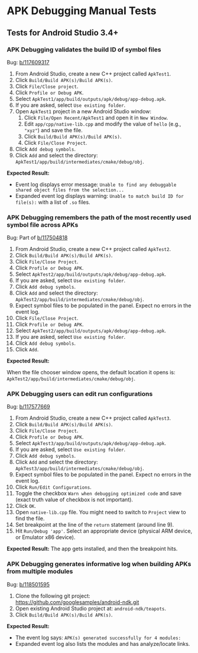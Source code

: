 # APK Debugging Manual Tests

## Tests for Android Studio 3.4+

### APK Debugging validates the build ID of symbol files

Bug: [b/117609317](http://b/117609317)

1. From Android Studio, create a new C++ project called `ApkTest1`.
1. Click `Build/Build APK(s)/Build APK(s)`.
1. Click `File/Close project`.
1. Click `Profile or Debug APK`.
1. Select `ApkTest1/app/build/outputs/apk/debug/app-debug.apk`.
1. If you are asked, select `Use existing folder`.
1. Open `ApkTest1` project in a new Android Studio window:
    1. Click `File/Open Recent/ApkTest1` and open it in `New Window`.
    1. Edit `app/cpp/native-lib.cpp` and modify the value of `hello` (e.g., `"xyz"`) and save the file.
    1. Click `Build/Build APK(s)/Build APK(s)`.
    1. Click `File/Close Project`.
1. Click `Add debug symbols`.
1. Click `Add` and select the directory: `ApkTest1/app/build/intermediates/cmake/debug/obj`.

**Expected Result:**

  * Event log displays error message: `Unable to find any debuggable shared object files from the selection...`
  * Expanded event log displays warning: `Unable to match build ID for file(s):` with a list of `.so` files.


### APK Debugging remembers the path of the most recently used symbol file across APKs

Bug: Part of [b/117504818](http://b/117504818)

1. From Android Studio, create a new C++ project called `ApkTest2`.
1. Click `Build/Build APK(s)/Build APK(s)`.
1. Click `File/Close Project`.
1. Click `Profile or Debug APK`.
1. Select `ApkTest2/app/build/outputs/apk/debug/app-debug.apk`.
1. If you are asked, select `Use existing folder`.
1. Click `Add debug symbols`.
1. Click `Add` and select the directory: `ApkTest2/app/build/intermediates/cmake/debug/obj`.
1. Expect symbol files to be populated in the panel. Expect no errors in the event log.
1. Click `File/Close Project`.
1. Click `Profile or Debug APK`.
1. Select `ApkTest2/app/build/outputs/apk/debug/app-debug.apk`.
1. If you are asked, select `Use existing folder`.
1. Click `Add debug symbols`.
1. Click `Add`.

**Expected Result:**

When the file chooser window opens, the default location it opens is: `ApkTest2/app/build/intermediates/cmake/debug/obj`.

### APK Debugging users can edit run configurations

Bug: [b/117577669](http://b/117577669)

1. From Android Studio, create a new C++ project called `ApkTest3`.
1. Click `Build/Build APK(s)/Build APK(s)`.
1. Click `File/Close Project`.
1. Click `Profile or Debug APK`.
1. Select `ApkTest3/app/build/outputs/apk/debug/app-debug.apk`.
1. If you are asked, select `Use existing folder`.
1. Click `Add debug symbols`.
1. Click `Add` and select the directory: `ApkTest3/app/build/intermediates/cmake/debug/obj`.
1. Expect symbol files to be populated in the panel. Expect no errors in the event log.
1. Click `Run/Edit Configurations`.
1. Toggle the checkbox `Warn when debugging optimized code` and save (exact truth value of checkbox is not important).
1. Click `OK`.
1. Open `native-lib.cpp` file. You might need to switch to `Project` view to find the file.
1. Set breakpoint at the line of the `return` statement (around line 9).
1. Hit `Run/Debug 'app'`. Select an appropriate device (physical ARM device, or Emulator x86 device).

**Expected Result:**
The app gets installed, and then the breakpoint hits.

### APK Debugging generates informative log when building APKs from multiple modules

Bug: [b/118501595](http://b/118501595)

1. Clone the following git project: https://github.com/googlesamples/android-ndk.git
1. Open existing Android Studio project at: `android-ndk/teapots`.
1. Click `Build/Build APK(s)/Build APK(s)`.

**Expected Result:**

  * The event log says: `APK(s) generated successfully for 4 modules:`
  * Expanded event log also lists the modules and has analyze/locate links.

